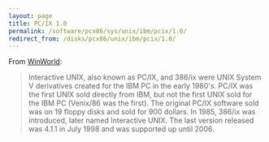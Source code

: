 ```yaml
---
layout: page
title: PC/IX 1.0
permalink: /software/pcx86/sys/unix/ibm/pcix/1.0/
redirect_from: /disks/pcx86/unix/ibm/pcix/1.0/
---
```


From [WinWorld](https://winworldpc.com/product/pc-ix):

> Interactive UNIX, also known as PC/IX, and 386/ix were UNIX System V derivatives created for the IBM PC in the
early 1980's.  PC/IX was the first UNIX sold directly from IBM, but not the first UNIX sold for the IBM PC (Venix/86
was the first).  The original PC/IX software sold was on 19 floppy disks and sold for 900 dollars.  In 1985,
386/ix was introduced, later named Interactive UNIX.  The last version released was 4.1.1 in July 1998 and was
supported up until 2006.
